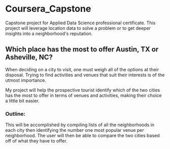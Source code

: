 # Coursera_Capstone
Capstone project for Applied Data Science professional certificate. This project will leverage location data to solve a problem or to get deeper insights into a neighborhood's reputation.
## Which place has the most to offer Austin, TX or Asheville, NC?
When deciding on a city to visit, one must weigh all of the options at their disposal. Trying to find activities and venues that suit their interests is of the utmost importance. 

My project will help the prospective tourist identify which of the two cities has the most to offer in terms of venues and activities, making their choice a little bit easier. 

### Outline:
This will be accomplished by compiling lists of all the neighborhoods in each city then identifying the number one most popular venue per neighborhood. The user will then be able to compare the two cities based off of what they have to offer. 

